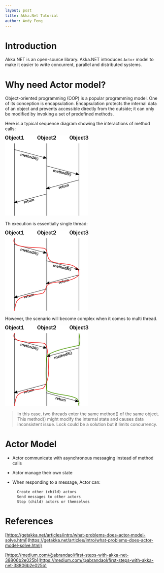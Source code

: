 ```yaml
---
layout: post
title: Akka.Net Tutorial
author: Andy Feng
---
```


# Introduction #
Akka.NET is an open-source library. Akka.NET introduces `Actor` model to make it easier to write concurrent, parallel and distributed systems. 

# Why need Actor model?
Object-oriented programming (OOP) is a popular programming model. One of its conception is encapsulation. Encapsulation protects the internal data of an object and prevents accessible directly from the outside; it can only be modified by invoking a set of predefined methods.

Here is a typical sequence diagram showing the interactions of method calls:

![](/images/posts/20221208-akka.net-1.png)

Th execution is essentially single thread:

![](/images/posts/20221208-akka.net-2.png)

However, the scenario will become complex when it comes to multi thread.

![](/images/posts/20221208-akka.net-3.png)
> In this case, two threads enter the same method() of the same object. This method() might modify the internal state and causes data inconsistent issue. 
> Lock could be a solution but it limits concurrency.

# Actor Model
- Actor communicate with asynchronous messaging instead of method calls
- Actor manage their own state
- When responding to a message, Actor can:

		Create other (child) actors
		Send messages to other actors
		Stop (child) actors or themselves


# References
[https://getakka.net/articles/intro/what-problems-does-actor-model-solve.html](https://getakka.net/articles/intro/what-problems-does-actor-model-solve.html)

[https://medium.com/@abrandaol/first-steps-with-akka-net-38806b2e025b](https://medium.com/@abrandaol/first-steps-with-akka-net-38806b2e025b)